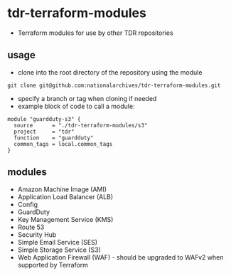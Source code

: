 # tdr-terraform-modules
* Terraform modules for use by other TDR repositories

## usage
* clone into the root directory of the repository using the module
```
git clone git@github.com:nationalarchives/tdr-terraform-modules.git
```
* specify a branch or tag when cloning if needed
* example block of code to call a module:
```
module "guardduty-s3" {
  source      = "./tdr-terraform-modules/s3"
  project     = "tdr"
  function    = "guardduty"
  common_tags = local.common_tags
}
```

## modules
* Amazon Machine Image (AMI)
* Application Load Balancer (ALB)
* Config
* GuardDuty
* Key Management Service (KMS)
* Route 53
* Security Hub
* Simple Email Service (SES)
* Simple Storage Service (S3)
* Web Application Firewall (WAF) - should be upgraded to WAFv2 when supported by Terraform

